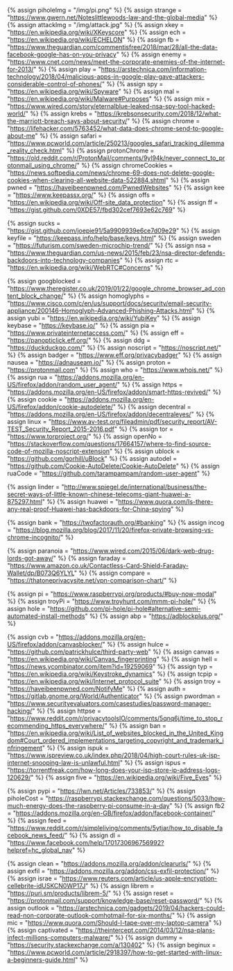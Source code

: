 {%		assign piholeImg = "/img/pi.png"		%}
{%	assign strange = "https://www.gwern.net/Noteslittlewoods-law-and-the-global-media"	%}
{%		assign attackImg = "/img/attack.jpg"	%}
{%    assign xkey = "https://en.wikipedia.org/wiki/XKeyscore"       %}
{%    assign ech = "https://en.wikipedia.org/wiki/ECHELON"         %}
{%    assign fb = "https://www.theguardian.com/commentisfree/2018/mar/28/all-the-data-facebook-google-has-on-you-privacy"  %}
{%    assign enemy = "https://www.cnet.com/news/meet-the-corporate-enemies-of-the-internet-for-2013/"          %}
{%    assign play = "https://arstechnica.com/information-technology/2018/04/malicious-apps-in-google-play-gave-attackers-considerable-control-of-phones/"          %}
{%    assign spy = "https://en.wikipedia.org/wiki/Spyware"          %}
{%    assign mal = "https://en.wikipedia.org/wiki/Malware#Purposes"          %}
{%    assign mix = "https://www.wired.com/story/eternalblue-leaked-nsa-spy-tool-hacked-world/"		%}
{%    assign krebs = "https://krebsonsecurity.com/2018/12/what-the-marriott-breach-says-about-security/"	%}
{%    assign chrome = "https://lifehacker.com/5763452/what-data-does-chrome-send-to-google-about-me"	%}
{%    assign safari = "https://www.pcworld.com/article/250213/googles_safari_tracking_dilemma_reality_check.html"	%}
{%    assign protonChrome = "https://old.reddit.com/r/ProtonMail/comments/9yl94k/never_connect_to_protonmail_using_chrome/"	%}
{%    assign chromeCookies = "https://news.softpedia.com/news/chrome-69-does-not-delete-google-cookies-when-clearing-all-website-data-522884.shtml"		%}
{%    assign pwned = "https://haveibeenpwned.com/PwnedWebsites" 		%}
{%    assign kee = "https://www.keepassx.org/"	%}
{%    assign offs = "https://en.wikipedia.org/wiki/Off-site_data_protection"		%}
{%    assign ff = "https://gist.github.com/0XDE57/fbd302cef7693e62c769"			%}

{%    assign sucks = "https://gist.github.com/joepie91/5a9909939e6ce7d09e29"	%}
{%    assign keyfile = "https://keepass.info/help/base/keys.html"			%}
{%    assign sweden = "https://futurism.com/sweden-microchip-trend/"		%}
{%    assign nsa = "https://www.theguardian.com/us-news/2015/feb/23/nsa-director-defends-backdoors-into-technology-companies"	%}
{%    assign rtc = "https://en.wikipedia.org/wiki/WebRTC#Concerns"		%}

{%    	assign googblocked = "https://www.theregister.co.uk/2019/01/22/google_chrome_browser_ad_content_block_change/"	%}
{%    	assign homoglyphs = "https://www.cisco.com/c/en/us/support/docs/security/email-security-appliance/200146-Homoglyph-Advanced-Phishing-Attacks.html"	%}
{%    	assign yubi = "https://en.wikipedia.org/wiki/YubiKey"	%}
{%    	assign keybase = "https://keybase.io/"	%}
{%    	assign pia = "https://www.privateinternetaccess.com/"		%}
{%    	assign eff = "https://panopticlick.eff.org/"		%}
{%    	assign ddg = "https://duckduckgo.com/"		%}
{%    	assign noscript = "https://noscript.net/"		%}
{%    	assign badger = "https://www.eff.org/privacybadger"		%}
{%    	assign nausea = "https://adnauseam.io/"		%}
{%    	assign proton = "https://protonmail.com"		%}
{%    	assign who = "https://www.whois.net/"		%}
{%    	assign rua = "https://addons.mozilla.org/en-US/firefox/addon/random_user_agent/"		%}
{%    	assign https = "https://addons.mozilla.org/en-US/firefox/addon/smart-https-revived/"		%}
{%    	assign cookie = "https://addons.mozilla.org/en-US/firefox/addon/cookie-autodelete/"		%}
{%    	assign decentral = "https://addons.mozilla.org/en-US/firefox/addon/decentraleyes/"		%}
{%		assign linux = "https://www.av-test.org/fileadmin/pdf/security_report/AV-TEST_Security_Report_2015-2016.pdf"		%}
{%		assign tor = "https://www.torproject.org/" %}
{%		assign openNo = "https://stackoverflow.com/questions/17664157/where-to-find-source-code-of-mozilla-noscript-extension"		%}
{%		assign ublock = "https://github.com/gorhill/uBlock"		%}
{%		assign autodel = "https://github.com/Cookie-AutoDelete/Cookie-AutoDelete"		%}
{%		assign ruaCode = "https://github.com/tarampampam/random-user-agent" %}

{%    assign linder = "http://www.spiegel.de/international/business/the-secret-ways-of-little-known-chinese-telecoms-giant-huawei-a-875297.html"		%}
{%    assign huawei = "https://www.quora.com/Is-there-any-real-proof-Huawei-has-backdoors-for-China-spying"		%}

{%    assign bank = "https://twofactorauth.org/#banking"		%}
{%    assign incog = "https://blog.mozilla.org/blog/2017/11/20/firefox-private-browsing-vs-chrome-incognito/"	%}

{%		assign paranoia = "https://www.wired.com/2015/06/dark-web-drug-lords-got-away/"     %}
{%		assign faraday = "https://www.amazon.co.uk/Contactless-Card-Shield-Faraday-Wallet/dp/B073Q6YLYL"	%}
{%		assign compare = "https://thatoneprivacysite.net/vpn-comparison-chart/"		%}

{%		assign pi = "https://www.raspberrypi.org/products/#buy-now-modal"		%}
{%		assign troyPi = "https://www.troyhunt.com/mmm-pi-hole/"		%}
{%		assign hole = "https://github.com/pi-hole/pi-hole#alternative-semi-automated-install-methods"	%}
{%		assign abp = "https://adblockplus.org/"	%}

{%		assign cvb = "https://addons.mozilla.org/en-US/firefox/addon/canvasblocker/"		%}
{%		assign hulce = "https://github.com/patrickhulce/third-party-web"				%}
{%		assign canvas = "https://en.wikipedia.org/wiki/Canvas_fingerprinting"			%}
{%		assign hell = "https://news.ycombinator.com/item?id=19259069"			%}
{%		assign typ = "https://en.wikipedia.org/wiki/Keystroke_dynamics"			%}
{%		assign tcpip = "https://en.wikipedia.org/wiki/Internet_protocol_suite"		%}
{%		assign troy = "https://haveibeenpwned.com/NotifyMe"			%}
{%		assign auth = "https://gitlab.gnome.org/World/Authenticator"		%}
{%		assign pwordman = "https://www.securityevaluators.com/casestudies/password-manager-hacking/"		%}
{%		assign httpse = "https://www.reddit.com/r/privacytoolsIO/comments/5qnq6j/time_to_stop_recommending_https_everywhere/"		%}
{%		assign ban = "https://en.wikipedia.org/wiki/List_of_websites_blocked_in_the_United_Kingdom#Court_ordered_implementations_targeting_copyright_and_trademark_infringement"		%}
{%		assign ispuk = "https://www.ispreview.co.uk/index.php/2018/04/high-court-rules-uk-isp-internet-snooping-law-is-unlawful.html"		%}
{%		assign ispus = "https://torrentfreak.com/how-long-does-your-isp-store-ip-address-logs-120629/"	%}
{%		assign five = "https://en.wikipedia.org/wiki/Five_Eyes"	%}

{% 		assign pypi = "https://lwn.net/Articles/733853/"		%}
{% 		assign piholeCost = "https://raspberrypi.stackexchange.com/questions/5033/how-much-energy-does-the-raspberry-pi-consume-in-a-day"	%}
{% 		assign fb2 = "https://addons.mozilla.org/en-GB/firefox/addon/facebook-container/"		%}
{% 		assign feed = "https://www.reddit.com/r/simpleliving/comments/5ytjar/how_to_disable_facebook_news_feed/"		%}
{% 		assign dl = "https://www.facebook.com/help/1701730696756992?helpref=hc_global_nav"		%}

{% 		assign clean = "https://addons.mozilla.org/addon/clearurls/"		%}
{% 		assign exfil = "https://addons.mozilla.org/addon/css-exfil-protection/"		%}
{% 		assign israe = "https://www.reuters.com/article/us-apple-encryption-cellebrite-idUSKCN0WP17J"		%}
{% 		assign librem = "https://puri.sm/products/librem-5/"		%}
{% 		assign reset = "https://protonmail.com/support/knowledge-base/reset-password/"		%}
{% 		assign outlook = "https://arstechnica.com/gadgets/2019/04/hackers-could-read-non-corporate-outlook-comhotmail-for-six-months/"	%}
{% 		assign mic = "https://www.quora.com/Should-I-tape-over-my-laptop-camera"	%}
{% 		assign captivated = "https://theintercept.com/2014/03/12/nsa-plans-infect-millions-computers-malware/"	%}
{% 		assign dummy = "https://security.stackexchange.com/a/130402"		%}
{% 		assign beginux = "https://www.pcworld.com/article/2918397/how-to-get-started-with-linux-a-beginners-guide.html"		%}